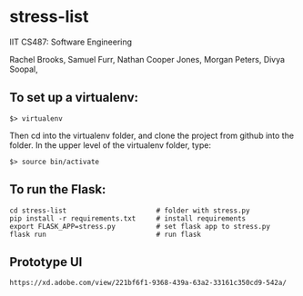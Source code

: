 # stress-list

IIT CS487: Software Engineering

Rachel Brooks,
Samuel Furr,
Nathan Cooper Jones,
Morgan Peters,
Divya Soopal,

## To set up a virtualenv:

    $> virtualenv

Then cd into the virtualenv folder, and clone the project from github into the folder. In the upper level of the virtualenv folder, type:

    $> source bin/activate


## To run the Flask: 
    
    cd stress-list                      # folder with stress.py
    pip install -r requirements.txt     # install requirements 
    export FLASK_APP=stress.py          # set flask app to stress.py 
    flask run                           # run flask 

## Prototype UI

    https://xd.adobe.com/view/221bf6f1-9368-439a-63a2-33161c350cd9-542a/